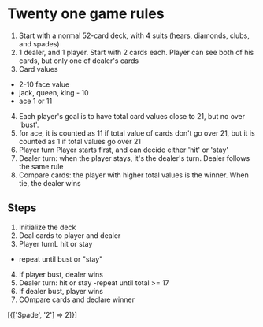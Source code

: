 # Twenty one game rules

1. Start with a normal 52-card deck, with 4 suits (hears, diamonds, clubs, and spades)
2. 1 dealer, and 1 player. Start with 2 cards each. Player can see both of his cards, but only one of dealer's cards
3. Card values
  - 2-10 face value
  - jack, queen, king - 10
  - ace 1 or 11
4. Each player's goal is to have total card values close to 21, but no over 'bust'.
5. for ace, it is counted as 11 if total value of cards don't go over 21, but it is counted as 1 if total values go over 21
6. Player turn Player starts first, and can decide either 'hit' or 'stay'
7. Dealer turn: when the player stays, it's the dealer's turn. Dealer follows the same rule
8. Compare cards: the player with higher total values is the winner. When tie, the dealer wins



## Steps

1. Initialize the deck
2. Deal cards to player and dealer
3. Player turnL hit or stay
  - repeat until bust or "stay"
4. If player bust, dealer wins
5. Dealer turn: hit or stay
  -repeat until total >= 17
6. If dealer bust, player wins
7. COmpare cards and declare winner

[{['Spade', '2'] => 2]}]
